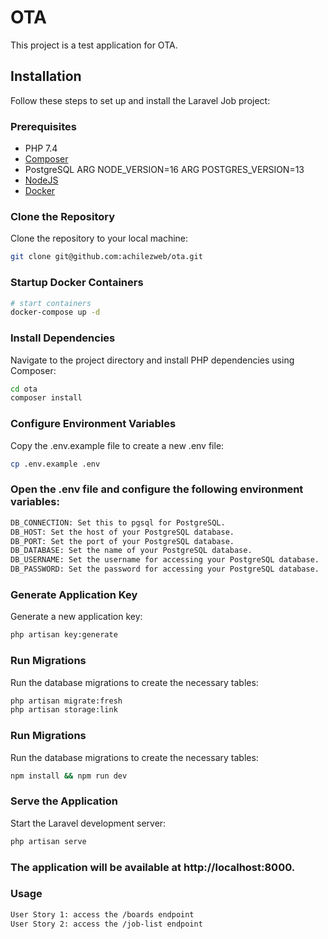 # OTA

This project is a test application for OTA.

## Installation

Follow these steps to set up and install the Laravel Job project:

### Prerequisites

- PHP 7.4
- [Composer](https://getcomposer.org/)
- PostgreSQL 
ARG NODE_VERSION=16
ARG POSTGRES_VERSION=13
- [NodeJS](https://nodejs.org/en/)
- [Docker](https://www.docker.com/products/docker-desktop)

### Clone the Repository

Clone the repository to your local machine:

```bash
git clone git@github.com:achilezweb/ota.git
```

### Startup Docker Containers

```bash
# start containers
docker-compose up -d
```

### Install Dependencies
Navigate to the project directory and install PHP dependencies using Composer:

```bash
cd ota
composer install
```

### Configure Environment Variables
Copy the .env.example file to create a new .env file:

```bash
cp .env.example .env
```

### Open the .env file and configure the following environment variables:

```bash
DB_CONNECTION: Set this to pgsql for PostgreSQL.
DB_HOST: Set the host of your PostgreSQL database.
DB_PORT: Set the port of your PostgreSQL database.
DB_DATABASE: Set the name of your PostgreSQL database.
DB_USERNAME: Set the username for accessing your PostgreSQL database.
DB_PASSWORD: Set the password for accessing your PostgreSQL database.
```

### Generate Application Key
Generate a new application key:

```bash
php artisan key:generate
```

### Run Migrations
Run the database migrations to create the necessary tables:

```bash
php artisan migrate:fresh 
php artisan storage:link
```

### Run Migrations
Run the database migrations to create the necessary tables:

```bash
npm install && npm run dev
```

### Serve the Application
Start the Laravel development server:

```bash
php artisan serve
```

### The application will be available at http://localhost:8000.

### Usage
```bash
User Story 1: access the /boards endpoint
User Story 2: access the /job-list endpoint
```
